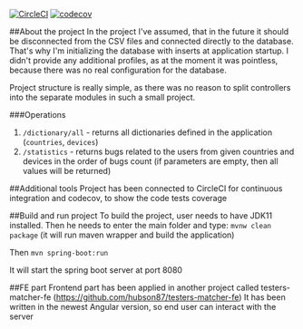 [![CircleCI](https://circleci.com/gh/hubson87/testers-matcher.svg?style=svg)](https://circleci.com/gh/hubson87/testers-matcher)
[![codecov](https://codecov.io/gh/hubson87/testers-matcher/branch/master/graph/badge.svg)](https://codecov.io/gh/hubson87/testers-matcher)

##About the project
In the project I've assumed, that in the future it should be disconnected from the CSV files and connected directly to the database.
That's why I'm initializing the database with inserts at application startup.
I didn't provide any additional profiles, as at the moment it was pointless, because there was no real configuration for the database.

Project structure is really simple, as there was no reason to split controllers into the separate modules in such a small project.

###Operations
1. `/dictionary/all` - returns all dictionaries defined in the application (`countries`, `devices`)
2. `/statistics` - returns bugs related to the users from given countries and devices in the order of bugs count (if parameters are empty, then all values will be returned)

##Additional tools
Project has been connected to CircleCI for continuous integration and codecov, to show the code tests coverage

##Build and run project
To build the project, user needs to have JDK11 installed.
Then he needs to enter the main folder and type:
`mvnw clean package` (it will run maven wrapper and build the application)

Then
`mvn spring-boot:run`

It will start the spring boot server at port 8080

##FE part
Frontend part has been applied in another project called testers-matcher-fe (https://github.com/hubson87/testers-matcher-fe)
It has been written in the newest Angular version, so end user can interact with the server
